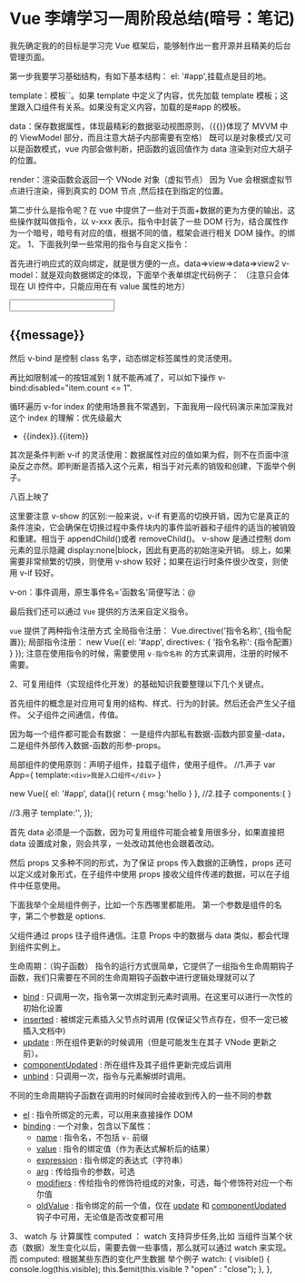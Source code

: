 # Vue 李靖学习一周阶段总结(暗号：笔记)

我先确定我的的目标是学习完 Vue 框架后，能够制作出一套开源并且精美的后台管理页面。

第一步我要学习基础结构，有如下基本结构：
el: '#app',挂载点是目的地。

template：模板``。如果 template 中定义了内容，优先加载 template 模板；这里跟入口组件有关系。如果没有定义内容，加载的是#app 的模板。

data：保存数据属性，体现最精彩的数据驱动视图原则，（{{}}体现了 MVVM 中的 ViewModel 部分，而且注意大胡子内部需要有空格）
既可以是对象模式/又可以是函数模式，vue 内部会做判断，把函数的返回值作为 data 渲染到对应大胡子的位置。

render：渲染函数会返回一个 VNode 对象（虚拟节点）
因为 Vue 会根据虚拟节点进行渲染，得到真实的 DOM 节点 ,然后挂在到指定的位置。

第二步什么是指令呢？在 vue 中提供了一些对于页面+数据的更为方便的输出，这些操作就叫做指令，以 v-xxx 表示。指令中封装了一些 DOM 行为，结合属性作为一个暗号，暗号有对应的值，根据不同的值，框架会进行相关 DOM 操作。的绑定。
1、下面我列举一些常用的指令与自定义指令：

首先进行响应式的双向绑定，就是很方便的一点。data=>view=>data=>view2
v-model：就是双向数据绑定的体现，下面举个表单绑定代码例子：
（注意只会体现在 UI 控件中，只能应用在有 value 属性的地方）

<div id="app">
<input type="text" v-model="message">
<h2>{{message}}</h2>

</div>

<script>
    const app = new vue({
        el: '#app',
        data:{
            message:"hello world"
        }
    })
</script>

然后 v-bind 是控制 class 名字，动态绑定标签属性的灵活使用。

<div class='box' v-bind:class="{active:true}"></div>
再比如限制减一的按钮减到 1 就不能再减了，可以如下操作
 v-bind:disabled="item.count <= 1".

循环遍历 v-for index 的使用场景我不常遇到，下面我用一段代码演示来加深我对这个 index 的理解：优先级最大

<div id="app">
<ul>

 <li v-for="(item,index) in movies"
 :class="{active:currentIndex ===index}"
 @click="liClick(index)">
{{index}}.{{item}}
</li>

</ul>
</div>

<script>
    const app = new vue({
        el: '#app',
        data:{
            movies: ['八百','从邪恶中拯救我'],
            currentIndex:0
        },
        methods:{
            liClick(index) {
                this.currentIndex = index
            }
        }
    })
</script>

其次是条件判断 v-if 的灵活使用：数据属性对应的值如果为假，则不在页面中渲染反之亦然。即判断是否插入这个元素，相当于对元素的销毁和创建，下面举个例子。

<div v-if="!isShow">八百上映了</div>

<script>
    const app = new vue({
        el: '#app',
        data: function()
        return {
            isShow:true
        }
    })
</script>

这里要注意 v-show 的区别:一般来说，v-if 有更高的切换开销，因为它是真正的条件渲染，它会确保在切换过程中条件块内的事件监听器和子组件的适当的被销毁和重建。相当于 appendChild()或者 removeChild()。
v-show 是通过控制 dom 元素的显示隐藏 display:none|block，因此有更高的初始渲染开销。
综上，如果需要非常频繁的切换，则使用 v-show 较好；如果在运行时条件很少改变，则使用 v-if 较好。

v-on：事件调用，原生事件名='函数名'简便写法：@

最后我们还可以通过 `Vue` 提供的方法来自定义指令。

`vue` 提供了两种指令注册方式
全局指令注册： Vue.directive('指令名称', {指令配置});
局部指令注册：
new Vue({
el: '#app',
directives: {
'指令名称': {指令配置}
}
});
注意在使用指令的时候，需要使用 `v-指令名称` 的方式来调用，注册的时候不需要。

2、可复用组件（实现组件化开发）的基础知识我要整理以下几个关键点。

首先组件的概念是对应用可复用的结构、样式、行为的封装。然后还会产生父子组件。
父子组件之间通信，传值。

因为每一个组件都可能会有数据：
一是组件内部私有数据-函数内部变量-data，
二是组件外部传入数据-函数的形参-props。

局部组件的使用原则：声明子组件，挂载子组件，使用子组件。
//1.声子
var App={
template:`<div>我是入口组件</div>`
}

new Vue({
el: '#app',
data(){
return {
msg:'hello
}
},
//2.挂子
components:{
<App/>
}

//3.用子
template:'<App/>',
});

首先 data 必须是一个函数，因为可复用组件可能会被复用很多分，如果直接把 data 设置成对象，则会共享，一处改动其他也会跟着改动。

然后 props 又多种不同的形式，为了保证 props 传入数据的正确性，props 还可以定义成对象形式，在子组件中使用 props 接收父组件传递的数据，可以在子组件中任意使用。

下面我举个全局组件例子，比如一个东西哪里都能用。
第一个参数是组件的名字，第二个参数是 options.

父组件通过 props 往子组件通信。注意 Props 中的数据与 data 类似，都会代理到组件实例上。

<script>
    Vue.component('kkb-class',{
        props: ['a', 'b'],

        data(){
        return {
            n :1
                }
        },

        template: `<div>
        <div>Class - {{n}}</div>
        <div>a:{{a}}</div>
        <div>b:{{b}}</div>
        </div>`

    });
</script>

生命周期：（钩子函数）
指令的运行方式很简单，它提供了一组指令生命周期钩子函数，我们只需要在不同的生命周期钩子函数中进行逻辑处理就可以了

- <u>bind</u> : 只调用一次，指令第一次绑定到元素时调用。在这里可以进行一次性的初始化设置
- <u>inserted</u> : 被绑定元素插入父节点时调用 (仅保证父节点存在，但不一定已被插入文档中)
- <u>update</u> : 所在组件更新的时候调用（但是可能发生在其子 VNode 更新之前）。
- <u>componentUpdated</u> : 所在组件及其子组件更新完成后调用
- <u>unbind</u> : 只调用一次，指令与元素解绑时调用。

不同的生命周期钩子函数在调用的时候同时会接收到传入的一些不同的参数

- <u>el</u> : 指令所绑定的元素，可以用来直接操作 DOM
- <u>binding</u> : 一个对象，包含以下属性：
  - <u>name</u> : 指令名，不包括 `v-` 前缀
  - <u>value</u> : 指令的绑定值（作为表达式解析后的结果）
  - <u>expression</u> : 指令绑定的表达式（字符串）
  - <u>arg</u> : 传给指令的参数，可选
  - <u>modifiers</u> : 传给指令的修饰符组成的对象，可选，每个修饰符对应一个布尔值
  - <u>oldValue</u> : 指令绑定的前一个值，仅在 <u>update</u> 和 <u>componentUpdated</u> 钩子中可用，无论值是否改变都可用

3、 watch 与 计算属性 computed ： watch 支持异步任务,比如 当组件当某个状态（数据）发生变化以后，需要去做一些事情，那么就可以通过 watch 来实现。 而 computed: 根据某些东西的变化产生数据
举个例子
watch: {
visible() {
console.log(this.visible);
this.\$emit(this.visible ? "open" : "close");
},
},

<script src="./js/dialog.js"></script>
<script>
new Vue({
el: "#app",
data: {
title: "新的标题",
visible: true,
},

        methods: {
          open() {
            console.log("打开了");
          },

          close() {
            console.log("关闭了");
           
          },
        },
      });
</script>

